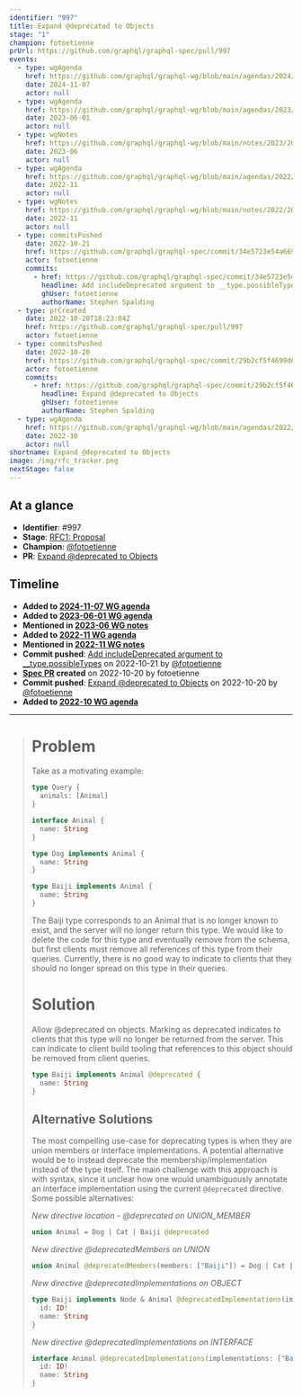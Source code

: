 ```yaml
---
identifier: "997"
title: Expand @deprecated to Objects
stage: "1"
champion: fotoetienne
prUrl: https://github.com/graphql/graphql-spec/pull/997
events:
  - type: wgAgenda
    href: https://github.com/graphql/graphql-wg/blob/main/agendas/2024/11-Nov/07-wg-primary.md
    date: 2024-11-07
    actor: null
  - type: wgAgenda
    href: https://github.com/graphql/graphql-wg/blob/main/agendas/2023/06-Jun/01-wg-primary.md
    date: 2023-06-01
    actor: null
  - type: wgNotes
    href: https://github.com/graphql/graphql-wg/blob/main/notes/2023/2023-06.md
    date: 2023-06
    actor: null
  - type: wgAgenda
    href: https://github.com/graphql/graphql-wg/blob/main/agendas/2022/11-Nov/wg-primary.md
    date: 2022-11
    actor: null
  - type: wgNotes
    href: https://github.com/graphql/graphql-wg/blob/main/notes/2022/2022-11.md
    date: 2022-11
    actor: null
  - type: commitsPushed
    date: 2022-10-21
    href: https://github.com/graphql/graphql-spec/commit/34e5723e54a66993747826843a25f8b5ae97d9ac
    actor: fotoetienne
    commits:
      - href: https://github.com/graphql/graphql-spec/commit/34e5723e54a66993747826843a25f8b5ae97d9ac
        headline: Add includeDeprecated argument to __type.possibleTypes
        ghUser: fotoetienne
        authorName: Stephen Spalding
  - type: prCreated
    date: 2022-10-20T18:23:04Z
    href: https://github.com/graphql/graphql-spec/pull/997
    actor: fotoetienne
  - type: commitsPushed
    date: 2022-10-20
    href: https://github.com/graphql/graphql-spec/commit/29b2cf5f4699d6d10d24f81b622ce315c669a205
    actor: fotoetienne
    commits:
      - href: https://github.com/graphql/graphql-spec/commit/29b2cf5f4699d6d10d24f81b622ce315c669a205
        headline: Expand @deprecated to Objects
        ghUser: fotoetienne
        authorName: Stephen Spalding
  - type: wgAgenda
    href: https://github.com/graphql/graphql-wg/blob/main/agendas/2022/10-Oct/wg-secondary-eu.md
    date: 2022-10
    actor: null
shortname: Expand @deprecated to Objects
image: /img/rfc_tracker.png
nextStage: false
---
```


## At a glance

- **Identifier**: #997
- **Stage**: [RFC1: Proposal](https://github.com/graphql/graphql-spec/blob/main/CONTRIBUTING.md#stage-1-proposal)
- **Champion**: [@fotoetienne](https://github.com/fotoetienne)
- **PR**: [Expand @deprecated to Objects](https://github.com/graphql/graphql-spec/pull/997)

<!-- BEGIN_CUSTOM_TEXT -->



<!-- END_CUSTOM_TEXT -->

## Timeline

- **Added to [2024-11-07 WG agenda](https://github.com/graphql/graphql-wg/blob/main/agendas/2024/11-Nov/07-wg-primary.md)**
- **Added to [2023-06-01 WG agenda](https://github.com/graphql/graphql-wg/blob/main/agendas/2023/06-Jun/01-wg-primary.md)**
- **Mentioned in [2023-06 WG notes](https://github.com/graphql/graphql-wg/blob/main/notes/2023/2023-06.md)**
- **Added to [2022-11 WG agenda](https://github.com/graphql/graphql-wg/blob/main/agendas/2022/11-Nov/wg-primary.md)**
- **Mentioned in [2022-11 WG notes](https://github.com/graphql/graphql-wg/blob/main/notes/2022/2022-11.md)**
- **Commit pushed**: [Add includeDeprecated argument to __type.possibleTypes](https://github.com/graphql/graphql-spec/commit/34e5723e54a66993747826843a25f8b5ae97d9ac) on 2022-10-21 by [@fotoetienne](https://github.com/fotoetienne)
- **[Spec PR](https://github.com/graphql/graphql-spec/pull/997) created** on 2022-10-20 by fotoetienne
- **Commit pushed**: [Expand @deprecated to Objects](https://github.com/graphql/graphql-spec/commit/29b2cf5f4699d6d10d24f81b622ce315c669a205) on 2022-10-20 by [@fotoetienne](https://github.com/fotoetienne)
- **Added to [2022-10 WG agenda](https://github.com/graphql/graphql-wg/blob/main/agendas/2022/10-Oct/wg-secondary-eu.md)**

<!-- VERBATIM -->

---

> # Problem
> 
> Take as a motivating example:
> 
> ```graphql
> type Query {
>   animals: [Animal]
> }
> 
> interface Animal {
>   name: String
> }
> 
> type Dog implements Animal {
>   name: String
> }
> 
> type Baiji implements Animal {
>   name: String
> }
> ```
> 
> The Baiji type corresponds to an Animal that is no longer known to exist, and the server will no longer return this type.
> We would like to delete the code for this type and eventually remove from the schema, but first clients must remove all references of this type from their queries. Currently, there is no good way to indicate to clients that they should no longer spread on this type in their queries.
> 
> # Solution
> Allow @deprecated on objects. Marking as deprecated indicates to clients that this type will no longer be returned from the server. This can indicate to client build tooling that references to this object should be removed from client queries.
> 
> ```graphql
> type Baiji implements Animal @deprecated {
>   name: String
> }
> ```
> 
> ## Alternative Solutions
> The most compelling use-case for deprecating types is when they are union members or interface implementations. A potential alternative would be to instead deprecate the membership/implementation instead of the type itself. The main challenge with this approach is with syntax, since it unclear how one would unambiguously annotate an interface implementation using the current `@deprecated` directive. Some possible alternatives:
> 
> *New directive location - @deprecated on UNION_MEMBER*
> ```graphql
> union Animal = Dog | Cat | Baiji @deprecated
> ```
> 
> *New directive @deprecatedMembers on UNION*
> ```graphql
> union Animal @deprecatedMembers(members: ["Baiji"]) = Dog | Cat | Baiji
> ```
> 
> *New directive @deprecatedImplementations on OBJECT*
> ```graphql
> type Baiji implements Node & Animal @deprecatedImplementations(implementations: ["Animal"]) {
>   id: ID!
>   name: String
> }
> ```
> 
> *New directive @deprecatedImplementations on INTERFACE*
> ```graphql
> interface Animal @deprecatedImplementations(implementations: ["Baiji"]) {
>   id: ID!
>   name: String
> }
> ```
